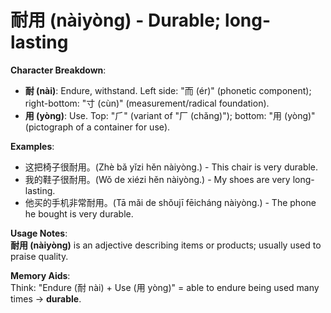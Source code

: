 # **耐用 (nàiyòng) - Durable; long-lasting**

**Character Breakdown**:  
- **耐 (nài)**: Endure, withstand. Left side: "而 (ér)" (phonetic component); right-bottom: "寸 (cùn)" (measurement/radical foundation).  
- **用 (yòng)**: Use. Top: "⺁" (variant of "厂 (chǎng)"); bottom: "用 (yòng)" (pictograph of a container for use).

**Examples**:  
- 这把椅子很耐用。(Zhè bǎ yǐzi hěn nàiyòng.) - This chair is very durable.  
- 我的鞋子很耐用。(Wǒ de xiézi hěn nàiyòng.) - My shoes are very long-lasting.  
- 他买的手机非常耐用。(Tā mǎi de shǒujī fēicháng nàiyòng.) - The phone he bought is very durable.

**Usage Notes**:  
**耐用 (nàiyòng)** is an adjective describing items or products; usually used to praise quality.

**Memory Aids**:  
Think: "Endure (耐 nài) + Use (用 yòng)" = able to endure being used many times → **durable**.